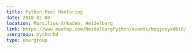 ```yaml
---
title: Python Peer Mentoring
date: 2018-02-08
location: Marsilius-Arkaden, Heidelberg
link: https://www.meetup.com/HeidelbergPython/events/khqjcnyxdblb/
usergroup: pythonhd
type: usergroup
---
```

